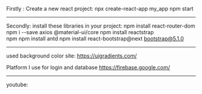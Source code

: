 Firstly :
Create a new react project:
npx create-react-app my_app
npm start

----------------------------------------------------------------
Secondly:
install these libraries in your project:
npm install react-router-dom
npm i --save axios @material-ui/core
npm install reactstrap  
npm npm install antd
npm install react-bootstrap@next bootstrap@5.1.0

----------------------------------------------------------------
used background color site:
https://uigradients.com/

Platform I use for login and database
https://firebase.google.com/

---------------------------------------------------------------

youtube:
